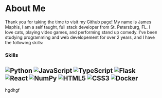 # About Me

Thank you for taking the time to visit my Github page! My name is James Maphis, I am a self taught, full stack developer from St. Petersburg, FL. I love cats, playing video games, and performing stand up comedy. I've been studying programming and web developement for over 2 years, and I have the following skills:

### Skills

![Python](https://img.shields.io/static/v1?message=Python&logo=python&labelColor=5c5c5c&color=informational&logoColor=3776AB&label=%20&style=plastic)
![JavaScript](https://img.shields.io/static/v1?message=JavaScript&logo=javascript&labelColor=5c5c5c&color=informational&logoColor=F7DF1E&label=%20&style=plastic)
![TypeScript](https://img.shields.io/static/v1?message=TypeScript&logo=typescript&labelColor=5c5c5c&color=informational&logoColor=3178C6&label=%20&style=plastic)
![Flask](https://img.shields.io/static/v1?message=Flask&logo=flask&labelColor=5c5c5c&color=informational&logoColor=white&label=%20&style=plastic)
![React](https://img.shields.io/static/v1?message=React&logo=react&labelColor=5c5c5c&color=informational&logoColor=61DAFB&label=%20&style=plastic)
![NumPy](https://img.shields.io/static/v1?message=NumPy&logo=numpy&labelColor=5c5c5c&color=informational&logoColor=013243&label=%20&style=plastic)
![HTML5](https://img.shields.io/static/v1?message=HTML5&logo=html5&labelColor=5c5c5c&color=informational&logoColor=E34F26&label=%20&style=plastic)
![CSS3](https://img.shields.io/static/v1?message=CSS3&logo=css3&labelColor=5c5c5c&color=informational&logoColor=1572B6&label=%20&style=plastic)
![Docker](https://img.shields.io/static/v1?message=Docker&logo=docker&labelColor=5c5c5c&color=informational&logoColor=2496ED&label=%20&style=plastic)
---

hgdhgf

